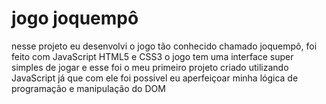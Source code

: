 # jogo joquempô
nesse projeto eu desenvolvi o jogo tão conhecido chamado joquempô, foi feito com JavaScript HTML5 e CSS3 o jogo tem uma interface super simples de jogar
e esse foi o meu primeiro projeto criado utilizando JavaScript já que com ele foi possivel eu aperfeiçoar minha lógica de programação e manipulação do DOM
